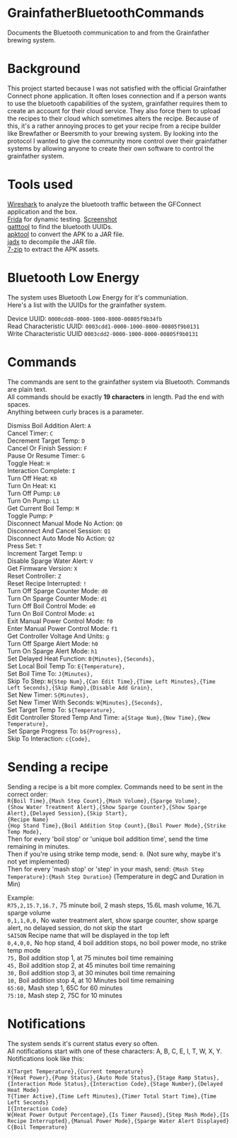 # GrainfatherBluetoothCommands
Documents the Bluetooth communication to and from the Grainfather brewing system.

# Background
This project started because I was not satisfied with the official Grainfather Connect phone application. It often loses connection and if a person wants to use the bluetooth capabilities of the system, grainfather requires them to create an account for their cloud service. They also force them to upload the recipes to their cloud which sometimes alters the recipe. Because of this, it's a rather annoying proces to get your recipe from a recipe builder like Brewfather or Beersmith to your brewing system. By looking into the protocol I wanted to give the community more control over their grainfather systems by allowing anyone to create their own software to control the grainfather system.

# Tools used
[Wireshark](https://www.wireshark.org/) to analyze the bluetooth traffic between the GFConnect application and the box.  
[Frida](https://frida.re/) for dynamic testing. [Screenshot](https://imgur.com/lsc9tJV)   
[gatttool](http://manpages.ubuntu.com/manpages/cosmic/man1/gatttool.1.html) to find the bluetooth UUIDs.  
[apktool](https://ibotpeaches.github.io/Apktool/) to convert the APK to a JAR file.  
[jadx](https://github.com/skylot/jadx) to decompile the JAR file.  
[7-zip](https://www.7-zip.org/) to extract the APK assets.  

# Bluetooth Low Energy
The system uses Bluetooth Low Energy for it's communiation.  
Here's a list with the UUIDs for the grainfather system.  

Device UUID: `0000cdd0-0000-1000-8000-00805f9b34fb`  
Read Characteristic UUID: `0003cdd1-0000-1000-8000-00805f9b0131`  
Write Characteristic UUID `0003cdd2-0000-1000-8000-00805f9b0131`  

# Commands
The commands are sent to the grainfather system via Bluetooth. Commands are plain text.  
All commands should be exactly **19 characters** in length. Pad the end with spaces.  
Anything between curly braces is a parameter.  

Dismiss Boil Addition Alert: `A`  
Cancel Timer: `C`  
Decrement Target Temp: `D`  
Cancel Or Finish Session: `F`  
Pause Or Resume Timer: `G`  
Toggle Heat: `H`  
Interaction Complete: `I`  
Turn Off Heat: `K0`  
Turn On Heat: `K1`  
Turn Off Pump: `L0`  
Turn On Pump: `L1`  
Get Current Boil Temp: `M`  
Toggle Pump: `P`  
Disconnect Manual Mode No Action: `Q0`  
Disconnect And Cancel Session: `Q1`  
Disconnect Auto Mode No Action: `Q2`  
Press Set: `T`  
Increment Target Temp: `U`  
Disable Sparge Water Alert: `V`  
Get Firmware Version: `X`  
Reset Controller: `Z`  
Reset Recipe Interrupted: `!`  
Turn Off Sparge Counter Mode: `d0`  
Turn On Sparge Counter Mode: `d1`  
Turn Off Boil Control Mode: `e0`  
Turn On Boil Control Mode: `e1`  
Exit Manual Power Control Mode: `f0`  
Enter Manual Power Control Mode: `f1`  
Get Controller Voltage And Units: `g`  
Turn Off Sparge Alert Mode: `h0`  
Turn On Sparge Alert Mode: `h1`  
Set Delayed Heat Function: `B{Minutes},{Seconds},`  
Set Local Boil Temp To: `E{Temperature},`  
Set Boil Time To: `J{Minutes},`  
Skip To Step: `N{Step Num},{Can Edit Time},{Time Left Minutes},{Time Left Seconds},{Skip Ramp},{Disable Add Grain},`  
Set New Timer: `S{Minutes},`  
Set New Timer With Seconds: `W{Minutes},{Seconds},`  
Set Target Temp To: `${Temperature},`  
Edit Controller Stored Temp And Time: `a{Stage Num},{New Time},{New Temperature},`  
Set Sparge Progress To: `b${Progress},`  
Skip To Interaction: `c{Code},`  

# Sending a recipe
Sending a recipe is a bit more complex. Commands need to be sent in the correct order:  
`R{Boil Time},{Mash Step Count},{Mash Volume},{Sparge Volume},`  
`{Show Water Treatment Alert},{Show Sparge Counter},{Show Sparge Alert},{Delayed Session},{Skip Start},`  
`{Recipe Name}`  
`{Hop Stand Time},{Boil Addition Stop Count},{Boil Power Mode},{Strike Temp Mode},`  
Then for every 'boil stop' or 'unique boil addition time', send the time remaining in minutes.  
Then if you're using strike temp mode, send: `0`. (Not sure why, maybe it's not yet implemented)  
Then for every 'mash stop' or 'step' in your mash, send: `{Mash Step Temperature}:{Mash Step Duration}` (Temperature in degC and Duration in Min)  

Example:  
`R75,2,15.7,16.7,` 75 minute boil, 2 mash steps, 15.6L mash volume, 16.7L sparge volume  
`0,1,1,0,0,` No water treatment alert, show sparge counter, show sparge alert, no delayed session, do not skip the start  
`SAISON` Recipe name that will be displayed in the top left  
`0,4,0,0,` No hop stand, 4 boil addition stops, no boil power mode, no strike temp mode  
`75,` Boil addition stop 1, at 75 minutes boil time remaining  
`45,` Boil addition stop 2, at 45 minutes boil time remaining  
`30,` Boil addition stop 3, at 30 minutes boil time remaining  
`10,` Boil addition stop 4, at 10 Minutes boil time remaining  
`65:60,` Mash step 1, 65C for 60 minutes  
`75:10,` Mash step 2, 75C for 10 minutes  

# Notifications
The system sends it's current status every so often.  
All notifications start with one of these characters: A, B, C, E, I, T, W, X, Y.  
Notifications look like this:  

`X{Target Temperature},{Current temperature}`  
`Y{Heat Power},{Pump Status},{Auto Mode Status},{Stage Ramp Status},{Interaction Mode Status},{Interaction Code},{Stage Number},{Delayed Heat Mode}`  
`T{Timer Active},{Time Left Minutes},{Timer Total Start Time},{Time Left Seconds}`  
`I{Interaction Code}`  
`W{Heat Power Output Percentage},{Is Timer Paused},{Step Mash Mode},{Is Recipe Interrupted},{Manual Power Mode},{Sparge Water Alert Displayed}`  
`C{Boil Temperature}`  
